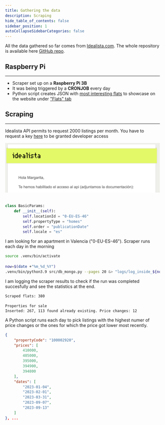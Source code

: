 ```yaml
---
title: Gathering the data
description: Scraping
hide_table_of_contents: false
sidebar_position: 1
autoCollapseSidebarCategories: false
---
```



All the data gathered so far comes from [Idealista.com](https://www.idealista.com/). The whole repository is available here [GitHub repo](https://github.com/mbalcerzak/idealista-mongo).


## Raspberry Pi
----

- Scraper set up on a **Raspberry Pi 3B**
- It was being triggered by a **CRONJOB** every day 
- Python script creates JSON with [most interesting flats](https://raw.githubusercontent.com/mbalcerzak/idealista-mongo/mabdata-json/output/latest_price_changes.json) to showcase on the website under ["Flats" tab](https://mabdata.com/flats)

## Scraping
----

Idealista API permits to request 2000 listings per month. You have to request a key [here](https://developers.idealista.com/access-request) to be granted developer access

![api_access](../../images/idealista_api.png)


```python

class BasicParams:
    def __init__(self):
        self.locationId = "0-EU-ES-46"
        self.propertyType = "homes"
        self.order = "publicationDate"
        self.locale = "es"

```

I am looking for an apartment in Valencia ("0-EU-ES-46"). Scraper runs each day in the morning

```bash
source .venv/bin/activate

now=$(date +"%m_%d_%Y")
.venv/bin/python3.9 src/db_mongo.py --pages 20 &> "logs/log_inside_${now}"

```
I am logging the scraper results to check if the run was completed succesfully and see the statistics at the end.

```
Scraped flats: 380

Properties for sale
Inserted: 267, 113 found already existing. Price changes: 12
```

A Python script runs each day to pick listings with the highest numer of price changes or the ones for which the price got lower most recently. 
```json
{
    "propertyCode": "100002920",
    "prices": [
        410000,
        405000,
        395000,
        394900,
        394800
    ],
    "dates": [
        "2023-01-04",
        "2023-02-01",
        "2023-03-31",
        "2023-09-07",
        "2023-09-13"
    ]
}, ...
```

